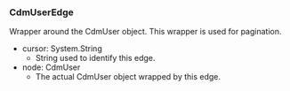 ### CdmUserEdge
Wrapper around the CdmUser object. This wrapper is used for pagination.

- cursor: System.String
  - String used to identify this edge.
- node: CdmUser
  - The actual CdmUser object wrapped by this edge.
